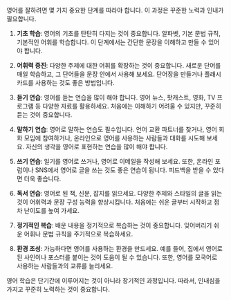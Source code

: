 

영어를 잘하려면 몇 가지 중요한 단계를 따라야 합니다. 이 과정은 꾸준한 노력과 인내가 필요합니다.

1. **기초 학습**: 영어의 기초를 탄탄히 다지는 것이 중요합니다. 알파벳, 기본 문법 규칙, 기본적인 어휘를 학습합니다. 이 단계에서는 간단한 문장을 이해하고 만들 수 있어야 합니다.

2. **어휘력 증진**: 다양한 주제에 대한 어휘를 확장하는 것이 중요합니다. 새로운 단어를 매일 학습하고, 그 단어들을 문장 안에서 사용해 보세요. 단어장을 만들거나 플래시카드를 사용하는 것도 좋은 방법입니다.

3. **듣기 연습**: 영어를 듣는 연습을 많이 해야 합니다. 영어 뉴스, 팟캐스트, 영화, TV 프로그램 등 다양한 자료를 활용하세요. 처음에는 이해하기 어려울 수 있지만, 꾸준히 듣는 것이 중요합니다.

4. **말하기 연습**: 영어로 말하는 연습도 필수입니다. 언어 교환 파트너를 찾거나, 영어 회화 모임에 참여하거나, 온라인으로 영어를 사용하는 사람들과 대화를 시도해 보세요. 자신의 생각을 영어로 표현하는 연습을 많이 해야 합니다.

5. **쓰기 연습**: 일기를 영어로 쓰거나, 영어로 이메일을 작성해 보세요. 또한, 온라인 포럼이나 SNS에서 영어로 글을 쓰는 것도 좋은 연습이 됩니다. 피드백을 받을 수 있다면 더욱 좋습니다.

6. **독서 연습**: 영어로 된 책, 신문, 잡지를 읽으세요. 다양한 주제와 스타일의 글을 읽는 것이 어휘력과 문장 구성 능력을 향상시킵니다. 처음에는 쉬운 글부터 시작하고 점차 난이도를 높여 가세요.

7. **정기적인 복습**: 배운 내용을 정기적으로 복습하는 것이 중요합니다. 잊어버리기 쉬운 어휘나 문법 규칙을 주기적으로 복습하세요.

8. **환경 조성**: 가능하다면 영어를 사용하는 환경을 만드세요. 예를 들어, 집에서 영어로 된 사인이나 포스터를 붙이는 것이 도움이 될 수 있습니다. 또한, 영어를 모국어로 사용하는 사람들과의 교류를 늘리세요.

영어 학습은 단기간에 이루어지는 것이 아니라 장기적인 과정입니다. 따라서, 인내심을 가지고 꾸준히 노력하는 것이 중요합니다.